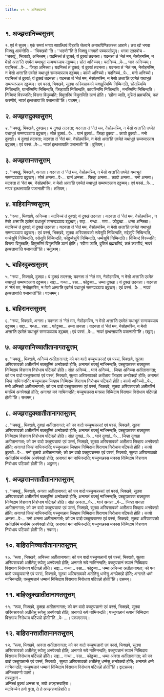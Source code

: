 ```yaml
---
title: ०१ १ अनिच्चवग्गो

---
```



## १. अज्झत्तानिच्चसुत्तम्

१. एवं मे सुतम्। एकं समयं भगवा सावत्थियं विहरति जेतवने अनाथपिण्डिकस्स आरामे। तत्र खो भगवा भिक्खू आमन्तेसि – ‘‘भिक्खवो’’ति। ‘‘भदन्ते’’ति ते भिक्खू भगवतो पच्चस्सोसुम्। भगवा एतदवोच –  
‘‘चक्खुं , भिक्खवे, अनिच्चम्। यदनिच्चं तं दुक्खं; यं दुक्खं तदनत्ता। यदनत्ता तं ‘नेतं मम, नेसोहमस्मि, न मेसो अत्ता’ति एवमेतं यथाभूतं सम्मप्पञ्ञाय दट्ठब्बम्। सोतं अनिच्चम्। यदनिच्चं…पे॰… घानं अनिच्चम्। यदनिच्चं…पे॰… जिव्हा अनिच्चा। यदनिच्चं तं दुक्खं; यं दुक्खं तदनत्ता। यदनत्ता तं ‘नेतं मम, नेसोहमस्मि, न मेसो अत्ता’ति एवमेतं यथाभूतं सम्मप्पञ्ञाय दट्ठब्बम्। कायो अनिच्चो। यदनिच्चं…पे॰… मनो अनिच्चो। यदनिच्चं तं दुक्खं; यं दुक्खं तदनत्ता। यदनत्ता तं ‘नेतं मम, नेसोहमस्मि, न मेसो अत्ता’ति एवमेतं यथाभूतं सम्मप्पञ्ञाय दट्ठब्बम्। एवं पस्सं, भिक्खवे, सुतवा अरियसावको चक्खुस्मिम्पि निब्बिन्दति, सोतस्मिम्पि निब्बिन्दति, घानस्मिम्पि निब्बिन्दति, जिव्हायपि निब्बिन्दति, कायस्मिम्पि निब्बिन्दति , मनस्मिम्पि निब्बिन्दति। निब्बिन्दं विरज्जति; विरागा विमुच्चति; विमुत्तस्मिं विमुत्तमिति ञाणं होति। ‘खीणा जाति, वुसितं ब्रह्मचरियं, कतं करणीयं, नापरं इत्थत्ताया’ति पजानाती’’ति। पठमम्।  


## २. अज्झत्तदुक्खसुत्तम्

२. ‘‘चक्खुं, भिक्खवे, दुक्खम्। यं दुक्खं तदनत्ता; यदनत्ता तं ‘नेतं मम, नेसोहमस्मि, न मेसो अत्ता’ति एवमेतं यथाभूतं सम्मप्पञ्ञाय दट्ठब्बम्। सोतं दुक्खं…पे॰… घानं दुक्खं… जिव्हा दुक्खा… कायो दुक्खो… मनो दुक्खो। यं दुक्खं तदनत्ता; यदनत्ता तं ‘नेतं मम, नेसोहमस्मि, न मेसो अत्ता’ति एवमेतं यथाभूतं सम्मप्पञ्ञाय दट्ठब्बम्। एवं पस्सं…पे॰… नापरं इत्थत्तायाति पजानाती’’ति। दुतियम्।  


## ३. अज्झत्तानत्तसुत्तम्

३. ‘‘चक्खुं, भिक्खवे, अनत्ता। यदनत्ता तं ‘नेतं मम, नेसोहमस्मि, न मेसो अत्ता’ति एवमेतं यथाभूतं सम्मप्पञ्ञाय दट्ठब्बम्। सोतं अनत्ता…पे॰… घानं अनत्ता… जिव्हा अनत्ता… कायो अनत्ता… मनो अनत्ता। यदनत्ता तं ‘नेतं मम, नेसोहमस्मि, न मेसो अत्ता’ति एवमेतं यथाभूतं सम्मप्पञ्ञाय दट्ठब्बम्। एवं पस्सं…पे॰… नापरं इत्थत्तायाति पजानाती’’ति। ततियम्।  


## ४. बाहिरानिच्चसुत्तम्

४. ‘‘रूपा , भिक्खवे, अनिच्चा। यदनिच्चं तं दुक्खं; यं दुक्खं तदनत्ता। यदनत्ता तं ‘नेतं मम, नेसोहमस्मि , न मेसो अत्ता’ति एवमेतं यथाभूतं सम्मप्पञ्ञाय दट्ठब्बम्। सद्दा… गन्धा… रसा… फोट्ठब्बा… धम्मा अनिच्चा। यदनिच्चं तं दुक्खं; यं दुक्खं तदनत्ता। यदनत्ता तं ‘नेतं मम, नेसोहमस्मि, न मेसो अत्ता’ति एवमेतं यथाभूतं सम्मप्पञ्ञाय दट्ठब्बम्। एवं पस्सं, भिक्खवे, सुतवा अरियसावको रूपेसुपि निब्बिन्दति, सद्देसुपि निब्बिन्दति, गन्धेसुपि निब्बिन्दति, रसेसुपि निब्बिन्दति, फोट्ठब्बेसुपि निब्बिन्दति, धम्मेसुपि निब्बिन्दति। निब्बिन्दं विरज्जति; विरागा विमुच्चति; विमुत्तस्मिं विमुत्तमिति ञाणं होति। ‘खीणा जाति, वुसितं ब्रह्मचरियं, कतं करणीयं, नापरं इत्थत्ताया’ति पजानाती’’ति। चतुत्थम्।  


## ५. बाहिरदुक्खसुत्तम्

५. ‘‘रूपा , भिक्खवे, दुक्खा। यं दुक्खं तदनत्ता; यदनत्ता तं ‘नेतं मम, नेसोहमस्मि, न मेसो अत्ता’ति एवमेतं यथाभूतं सम्मप्पञ्ञाय दट्ठब्बम्। सद्दा… गन्धा… रसा… फोट्ठब्बा… धम्मा दुक्खा। यं दुक्खं तदनत्ता। यदनत्ता तं ‘नेतं मम, नेसोहमस्मि, न मेसो अत्ता’ति एवमेतं यथाभूतं सम्मप्पञ्ञाय दट्ठब्बम्। एवं पस्सं…पे॰… नापरं इत्थत्तायाति पजानाती’’ति। पञ्चमम्।  


## ६. बाहिरानत्तसुत्तम्

६. ‘‘रूपा, भिक्खवे, अनत्ता। यदनत्ता तं ‘नेतं मम, नेसोहमस्मि, न मेसो अत्ता’ति एवमेतं यथाभूतं सम्मप्पञ्ञाय दट्ठब्बम्। सद्दा… गन्धा… रसा… फोट्ठब्बा… धम्मा अनत्ता। यदनत्ता तं ‘नेतं मम, नेसोहमस्मि, न मेसो अत्ता’ति एवमेतं यथाभूतं सम्मप्पञ्ञाय दट्ठब्बम्। एवं पस्सं…पे॰… नापरं इत्थत्तायाति पजानाती’’ति। छट्ठम्।  


## ७. अज्झत्तानिच्चातीतानागतसुत्तम्

७. ‘‘चक्खुं , भिक्खवे, अनिच्चं अतीतानागतं; को पन वादो पच्चुप्पन्नस्स! एवं पस्सं, भिक्खवे, सुतवा अरियसावको अतीतस्मिं चक्खुस्मिं अनपेक्खो होति; अनागतं चक्खुं नाभिनन्दति; पच्चुप्पन्नस्स चक्खुस्स निब्बिदाय विरागाय निरोधाय पटिपन्नो होति। सोतं अनिच्चं… घानं अनिच्चं… जिव्हा अनिच्चा अतीतानागता; को पन वादो पच्चुप्पन्नाय! एवं पस्सं, भिक्खवे, सुतवा अरियसावको अतीताय जिव्हाय अनपेक्खो होति; अनागतं जिव्हं नाभिनन्दति; पच्चुप्पन्नाय जिव्हाय निब्बिदाय विरागाय निरोधाय पटिपन्नो होति। कायो अनिच्चो…पे॰… मनो अनिच्चो अतीतानागतो; को पन वादो पच्चुप्पन्नस्स! एवं पस्सं, भिक्खवे, सुतवा अरियसावको अतीतस्मिं मनस्मिं अनपेक्खो होति; अनागतं मनं नाभिनन्दति; पच्चुप्पन्नस्स मनस्स निब्बिदाय विरागाय निरोधाय पटिपन्नो होती’’ति। सत्तमम्।  


## ८. अज्झत्तदुक्खातीतानागतसुत्तम्

८. ‘‘चक्खुं , भिक्खवे, दुक्खं अतीतानागतं; को पन वादो पच्चुप्पन्नस्स! एवं पस्सं, भिक्खवे, सुतवा अरियसावको अतीतस्मिं चक्खुस्मिं अनपेक्खो होति; अनागतं चक्खुं नाभिनन्दति; पच्चुप्पन्नस्स चक्खुस्स निब्बिदाय विरागाय निरोधाय पटिपन्नो होति। सोतं दुक्खं…पे॰… घानं दुक्खं…पे॰… जिव्हा दुक्खा अतीतानागता; को पन वादो पच्चुप्पन्नाय! एवं पस्सं, भिक्खवे, सुतवा अरियसावको अतीताय जिव्हाय अनपेक्खो होति; अनागतं जिव्हं नाभिनन्दति; पच्चुप्पन्नाय जिव्हाय निब्बिदाय विरागाय निरोधाय पटिपन्नो होति। कायो दुक्खो…पे॰… मनो दुक्खो अतीतानागतो; को पन वादो पच्चुप्पन्नस्स! एवं पस्सं, भिक्खवे, सुतवा अरियसावको अतीतस्मिं मनस्मिं अनपेक्खो होति; अनागतं मनं नाभिनन्दति; पच्चुप्पन्नस्स मनस्स निब्बिदाय विरागाय निरोधाय पटिपन्नो होती’’ति। अट्ठमम्।  


## ९. अज्झत्तानत्तातीतानागतसुत्तम्

९. ‘‘चक्खुं , भिक्खवे, अनत्ता अतीतानागतं; को पन वादो पच्चुप्पन्नस्स! एवं पस्सं, भिक्खवे, सुतवा अरियसावको अतीतस्मिं चक्खुस्मिं अनपेक्खो होति; अनागतं चक्खुं नाभिनन्दति; पच्चुप्पन्नस्स चक्खुस्स निब्बिदाय विरागाय निरोधाय पटिपन्नो होति। सोतं अनत्ता…पे॰… घानं अनत्ता…पे॰… जिव्हा अनत्ता अतीतानागता; को पन वादो पच्चुप्पन्नाय! एवं पस्सं, भिक्खवे, सुतवा अरियसावको अतीताय जिव्हाय अनपेक्खो होति; अनागतं जिव्हं नाभिनन्दति; पच्चुप्पन्नाय जिव्हाय निब्बिदाय विरागाय निरोधाय पटिपन्नो होति। कायो अनत्ता…पे॰… मनो अनत्ता अतीतानागतो; को पन वादो पच्चुप्पन्नस्स! एवं पस्सं, भिक्खवे, सुतवा अरियसावको अतीतस्मिं मनस्मिं अनपेक्खो होति; अनागतं मनं नाभिनन्दति; पच्चुप्पन्नस्स मनस्स निब्बिदाय विरागाय निरोधाय पटिपन्नो होती’’ति। नवमम्।  


## १०. बाहिरानिच्चातीतानागतसुत्तम्

१०. ‘‘रूपा , भिक्खवे, अनिच्चा अतीतानागता; को पन वादो पच्चुप्पन्नानं! एवं पस्सं, भिक्खवे, सुतवा अरियसावको अतीतेसु रूपेसु अनपेक्खो होति; अनागते रूपे नाभिनन्दति; पच्चुप्पन्नानं रूपानं निब्बिदाय विरागाय निरोधाय पटिपन्नो होति। सद्दा… गन्धा… रसा… फोट्ठब्बा… धम्मा अनिच्चा अतीतानागता; को पन वादो पच्चुप्पन्नानं! एवं पस्सं, भिक्खवे, सुतवा अरियसावको अतीतेसु धम्मेसु अनपेक्खो होति; अनागते धम्मे नाभिनन्दति; पच्चुप्पन्नानं धम्मानं निब्बिदाय विरागाय निरोधाय पटिपन्नो होती’’ति। दसमम्।  


## ११. बाहिरदुक्खातीतानागतसुत्तम्

११. ‘‘रूपा, भिक्खवे, दुक्खा अतीतानागता; को पन वादो पच्चुप्पन्नानं! एवं पस्सं, भिक्खवे, सुतवा अरियसावको अतीतेसु रूपेसु अनपेक्खो होति; अनागते रूपे नाभिनन्दति ; पच्चुप्पन्नानं रूपानं निब्बिदाय विरागाय निरोधाय पटिपन्नो होती’’ति…पे॰ …। एकादसमम्।  


## १२. बाहिरानत्तातीतानागतसुत्तम्

१२. ‘‘रूपा, भिक्खवे, अनत्ता अतीतानागता; को पन वादो पच्चुप्पन्नानं! एवं पस्सं, भिक्खवे, सुतवा अरियसावको अतीतेसु रूपेसु अनपेक्खो होति; अनागते रूपे नाभिनन्दति; पच्चुप्पन्नानं रूपानं निब्बिदाय विरागाय निरोधाय पटिपन्नो होति। सद्दा… गन्धा… रसा… फोट्ठब्बा… धम्मा अनत्ता अतीतानागता; को पन वादो पच्चुप्पन्नानं! एवं पस्सं, भिक्खवे , सुतवा अरियसावको अतीतेसु धम्मेसु अनपेक्खो होति; अनागते धम्मे नाभिनन्दति; पच्चुप्पन्नानं धम्मानं निब्बिदाय विरागाय निरोधाय पटिपन्नो होती’’ति। द्वादसमम्।  
अनिच्चवग्गो पठमो।  
तस्सुद्दानं –  
अनिच्चं दुक्खं अनत्ता च, तयो अज्झत्तबाहिरा।  
यदनिच्चेन तयो वुत्ता, ते ते अज्झत्तबाहिराति॥  